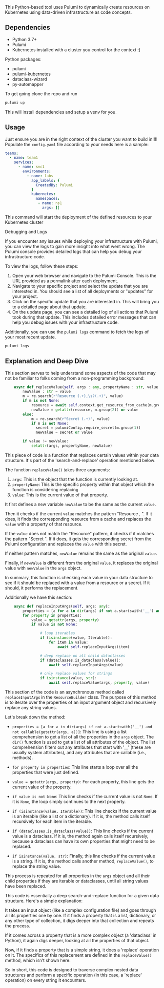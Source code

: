 This Python-based tool uses Pulumi to dynamically create resources on Kubernetes using data-driven infrastructure as code concepts.

## Dependencies
- Python 3.7+
- Pulumi
- Kubernetes installed with a cluster you control for the context :)

Python packages:
- pulumi
- pulumi-kubernetes
- dataclass-wizard
- py-automapper

To get going clone the repo and run
```bash
pulumi up
```
This will install dependencies and setup a venv for you.

## Usage

Just ensure you are in the right context of the cluster you want to build in!!!!
Populate the `config.yaml` file according to your needs here is a sample:
```yaml
teams:
  - name: team1
    services:
      - name: svc1
        environments:
          - name: labs
            app_labels: {
              CreatedBy: Pulumi
            }
            kubernetes:
              namespaces:
               - name: ns1
                 args: []
```
This command will start the deployment of the defined resources to your Kubernetes cluster

Debugging and Logs

If you encounter any issues while deploying your infrastructure with Pulumi, you can view the logs to gain more insight into what went wrong. The Pulumi console provides detailed logs that can help you debug your infrastructure code.

To view the logs, follow these steps:

1. Open your web browser and navigate to the Pulumi Console. This is the URL provided as a permalink after each deployment.
2. Navigate to your specific project and select the update that you are interested in. You should see a list of all deployments or "updates" for your project.
3. Click on the specific update that you are interested in. This will bring you to a detailed page about that update.
4. On the update page, you can see a detailed log of all actions that Pulumi took during that update. This includes detailed error messages that can help you debug issues with your infrastructure code.

Additionally, you can use the `pulumi logs` command to fetch the logs of your most recent update.

```bash
pulumi logs
```
## Explanation and Deep Dive

This section serves to help understand some aspects of the code that may not be familiar to folks coming from a non-programming background:
```python
    async def replaceValue(self, args : any, propertyName : str, value : str | pulumi.Output[any]) -> str:
        newValue : str = value
        m = re.search(r"Resource (.+),\s?(.+)", value)
        if m is not None:
            resource = await self.context.get_resource_from_cache(m.group(1))
            newValue = getattr(resource, m.group(2)) or value
        else:
            m = re.search(r"Secret (.+)", value)
            if m is not None:
              secret = pulumiConfig.require_secret(m.group(1))
              newValue = secret or value

        if value != newValue:
            setattr(args, propertyName, newValue)
```
This piece of code is a function that replaces certain values within your data structure. It's part of the 'search-and-replace' operation mentioned below:

The function `replaceValue()` takes three arguments: 

1. `args`: This is the object that the function is currently looking at.
2. `propertyName`: This is the specific property within that object which the function is considering replacing.
3. `value`: This is the current value of that property.

It first defines a new variable `newValue` to be the same as the current `value`.

Then it checks if the current `value` matches the pattern "Resource <something>, <something>". If it does, it finds the corresponding resource from a cache and replaces the `value` with a property of that resource.

If the `value` does not match the "Resource" pattern, it checks if it matches the pattern "Secret <something>". If it does, it gets the corresponding secret from the Pulumi configuration and replaces the `value` with this secret.

If neither pattern matches, `newValue` remains the same as the original `value`.

Finally, if `newValue` is different from the original `value`, it replaces the original value with `newValue` in the `args` object.

In summary, this function is checking each value in your data structure to see if it should be replaced with a value from a resource or a secret. If it should, it performs the replacement.

Additionally we have this section:

```python
    async def replaceInputArgs(self, args: any):
        properties = [a for a in dir(args) if not a.startswith('__') and not callable(getattr(args, a))]
        for property in properties:
            value = getattr(args, property)
            if value is not None:

                # loop iterables
                if (isinstance(value, Iterable)):
                    for item in value:
                        await self.replaceInputArgs(item)

                # deep replace on all child dataclasses
                if (dataclasses.is_dataclass(value)):
                    await self.replaceInputArgs(value)

                # only replace values for strings
                if isinstance(value, str):
                    await self.replaceValue(args, property, value)
```
This section of the code is an asynchronous method called `replaceInputArgs` in the `ResourceBuilder` class. The purpose of this method is to iterate over the properties of an input argument object and recursively replace any string values.

Let's break down the method:

- `properties = [a for a in dir(args) if not a.startswith('__') and not callable(getattr(args, a))]`: This line is using a list comprehension to get a list of all the properties in the `args` object. The `dir()` function is used to get a list of all attributes of the object. The list comprehension filters out any attributes that start with '__' (these are usually system attributes), and any attributes that are callable (i.e., methods).

- `for property in properties`: This line starts a loop over all the properties that were just defined.

- `value = getattr(args, property)`: For each property, this line gets the current value of the property.

- `if value is not None`: This line checks if the current value is not `None`. If it is `None`, the loop simply continues to the next property.

- `if (isinstance(value, Iterable))`: This line checks if the current value is an iterable (like a list or a dictionary). If it is, the method calls itself recursively for each item in the iterable.

- `if (dataclasses.is_dataclass(value))`: This line checks if the current value is a dataclass. If it is, the method again calls itself recursively, because a dataclass can have its own properties that might need to be replaced.

- `if isinstance(value, str)`: Finally, this line checks if the current value is a string. If it is, the method calls another method, `replaceValue()`, to replace the string value.

This process is repeated for all properties in the `args` object and all their child properties if they are iterable or dataclasses, until all string values have been replaced.

This code is essentially a deep search-and-replace function for a given data structure. Here's a simple explanation:

It takes an input object (like a complex configuration file) and goes through all its properties one by one. If it finds a property that is a list, dictionary, or any other type of collection, it digs deeper into that collection and repeats the process.

If it comes across a property that is a more complex object (a 'dataclass' in Python), it again digs deeper, looking at all the properties of that object.

Now, if it finds a property that is a simple string, it does a 'replace' operation on it. The specifics of this replacement are defined in the `replaceValue()` method, which isn't shown here.

So in short, this code is designed to traverse complex nested data structures and perform a specific operation (in this case, a 'replace' operation) on every string it encounters.
